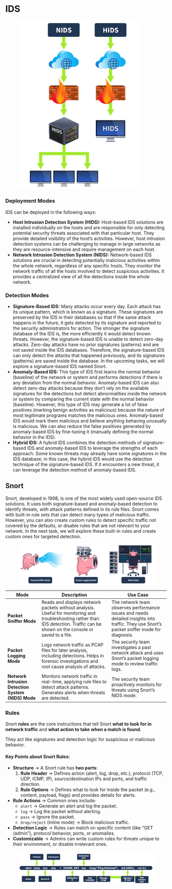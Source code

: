 # IDS

<figure><img src="../../.gitbook/assets/6645aa8c024f7893371eb7ac-1723026309300.png" alt="" width="375"><figcaption></figcaption></figure>

### Deployment Modes

IDS can be deployed in the following ways:

* **Host Intrusion Detection System (HIDS):** Host-based IDS solutions are installed individually on the hosts and are responsible for only detecting potential security threats associated with that particular host. They provide detailed visibility of the host’s activities. However, host intrusion detection systems can be challenging to manage in large networks as they are resource-intensive and require management on each host.
* **Network Intrusion Detection System (NIDS):** Network-based IDS solutions are crucial in detecting potentially malicious activities within the whole network, regardless of any specific hosts. They monitor the network traffic of all the hosts involved to detect suspicious activities. It provides a centralized view of all the detections inside the whole network.

### Detection Modes

* **Signature-Based IDS:** Many attacks occur every day. Each attack has its unique pattern, which is known as a signature. These signatures are preserved by the IDS in their databases so that if the same attack happens in the future, it gets detected by its signature and reported to the security administrators for action. The stronger the signature database of the IDS is, the more efficiently it would detect known threats. However, the signature-based IDS is unable to detect zero-day attacks. Zero-day attacks have no prior signatures (patterns) and are not saved inside the IDS databases. Therefore, the signature-based IDS can only detect the attacks that happened previously, and its signatures (patterns) are saved inside the database. In the upcoming tasks, we will explore a signature-based IDS named Snort.
* **Anomaly-Based IDS:** This type of IDS first learns the normal behavior (baseline) of the network or system and performs detections if there is any deviation from the normal behavior. Anomaly-based IDS can also detect zero-day attacks because they don’t rely on the available signatures for the detections but detect abnormalities inside the network or system by comparing the current state with the normal behavior (baseline). However, this type of IDS may generate a lot of false positives (marking benign activities as malicious) because the nature of most legitimate programs matches the malicious ones. Anomaly-based IDS would mark them malicious and believe anything behaving unusually is malicious. We can also reduce the false positives generated by anomaly-based IDS by fine-tuning it (manually defining the normal behavior in the IDS).
* **Hybrid IDS:** A hybrid IDS combines the detection methods of signature-based IDS and anomaly-based IDS to leverage the strengths of each approach. Some known threats may already have some signatures in the IDS database; in this case, the hybrid IDS would use the detection technique of the signature-based IDS. If it encounters a new threat, it can leverage the detection method of anomaly-based IDS.

## Snort

Snort, developed in 1998, is one of the most widely used open-source IDS solutions. It uses both signature-based and anomaly-based detection to identify threats, with attack patterns defined in its rule files. Snort comes with built-in rule sets that can detect many types of malicious traffic. However, you can also create custom rules to detect specific traffic not covered by the defaults, or disable rules that are not relevant to your network. In the next task, we will explore these built-in rules and create custom ones for targeted detection.

<figure><img src="../../.gitbook/assets/6645aa8c024f7893371eb7ac-1722881168080.png" alt=""><figcaption></figcaption></figure>

| **Mode**                                           | **Description**                                                                                                                                                                   | **Use Case**                                                                                                                               |
| -------------------------------------------------- | --------------------------------------------------------------------------------------------------------------------------------------------------------------------------------- | ------------------------------------------------------------------------------------------------------------------------------------------ |
| **Packet Sniffer Mode**                            | Reads and displays network packets without analysis. Useful for monitoring and troubleshooting rather than IDS detection. Traffic can be shown on the console or saved to a file. | The network team observes performance issues and needs detailed insights into traffic. They use Snort’s packet sniffer mode for diagnosis. |
| **Packet Logging Mode**                            | Logs network traffic as PCAP files for later analysis, including detections. Helps in forensic investigations and root cause analysis of attacks.                                 | The security team investigates a past network attack and uses Snort’s packet logging mode to review traffic logs.                          |
| **Network Intrusion Detection System (NIDS) Mode** | Monitors network traffic in real-time, applying rule files to detect attack patterns. Generates alerts when threats are detected.                                                 | The security team proactively monitors for threats using Snort’s NIDS mode.                                                                |

### Rules

Snort **rules** are the core instructions that tell Snort **what to look for in network traffic** and **what action to take when a match is found**.

They act like signatures and detection logic for suspicious or malicious behavior.

#### Key Points about Snort Rules:

* **Structure** → A Snort rule has **two parts**:
  1. **Rule Header** → Defines action (alert, log, drop, etc.), protocol (TCP, UDP, ICMP, IP), source/destination IPs and ports, and traffic direction.
  2. **Rule Options** → Defines what to look for inside the packet (e.g., content, payload, flags) and provides details for alerts.
* **Rule Actions** → Common ones include:
  * `alert` → Generate an alert and log the packet.
  * `log` → Log the packet without alerting.
  * `pass` → Ignore the packet.
  * `drop/reject` (inline mode) → Block malicious traffic.
* **Detection Logic** → Rules can match on specific content (like “GET /admin”), protocol behavior, ports, or anomalies.
* **Customizable** → Admins can write custom rules for threats unique to their environment, or disable irrelevant ones.

<figure><img src="../../.gitbook/assets/6645aa8c024f7893371eb7ac-1725532438800.png" alt=""><figcaption></figcaption></figure>
